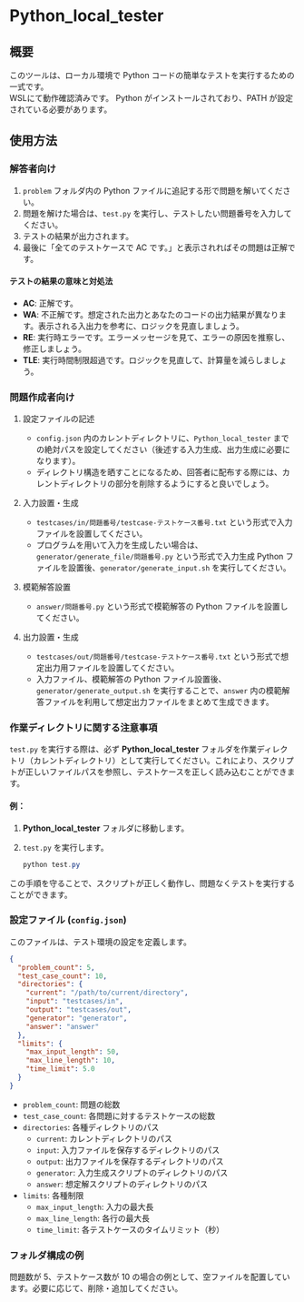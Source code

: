 # Python_local_tester

## 概要

このツールは、ローカル環境で Python コードの簡単なテストを実行するための一式です。  
WSLにて動作確認済みです。
Python がインストールされており、PATH が設定されている必要があります。

## 使用方法

### 解答者向け

1. `problem` フォルダ内の Python ファイルに追記する形で問題を解いてください。
2. 問題を解けた場合は、`test.py` を実行し、テストしたい問題番号を入力してください。
3. テストの結果が出力されます。
4. 最後に「全てのテストケースで AC です。」と表示されればその問題は正解です。

#### テストの結果の意味と対処法

- **AC**: 正解です。
- **WA**: 不正解です。想定された出力とあなたのコードの出力結果が異なります。表示される入出力を参考に、ロジックを見直しましょう。
- **RE**: 実行時エラーです。エラーメッセージを見て、エラーの原因を推察し、修正しましょう。
- **TLE**: 実行時間制限超過です。ロジックを見直して、計算量を減らしましょう。

### 問題作成者向け

1. 設定ファイルの記述

   - `config.json` 内のカレントディレクトリに、`Python_local_tester` までの絶対パスを設定してください（後述する入力生成、出力生成に必要になります）。
   - ディレクトリ構造を晒すことになるため、回答者に配布する際には、カレントディレクトリの部分を削除するようにすると良いでしょう。

2. 入力設置・生成

   - `testcases/in/問題番号/testcase-テストケース番号.txt` という形式で入力ファイルを設置してください。
   - プログラムを用いて入力を生成したい場合は、`generator/generate_file/問題番号.py` という形式で入力生成 Python ファイルを設置後、`generator/generate_input.sh` を実行してください。

3. 模範解答設置

   - `answer/問題番号.py` という形式で模範解答の Python ファイルを設置してください。

4. 出力設置・生成
   - `testcases/out/問題番号/testcase-テストケース番号.txt` という形式で想定出力用ファイルを設置してください。
   - 入力ファイル、模範解答の Python ファイル設置後、`generator/generate_output.sh` を実行することで、`answer` 内の模範解答ファイルを利用して想定出力ファイルをまとめて生成できます。

### 作業ディレクトリに関する注意事項

`test.py` を実行する際は、必ず **Python_local_tester** フォルダを作業ディレクトリ（カレントディレクトリ）として実行してください。これにより、スクリプトが正しいファイルパスを参照し、テストケースを正しく読み込むことができます。

#### 例：

1. **Python_local_tester** フォルダに移動します。
2. `test.py` を実行します。

   ```powershell
   python test.py
   ```

この手順を守ることで、スクリプトが正しく動作し、問題なくテストを実行することができます。

### 設定ファイル (`config.json`)

このファイルは、テスト環境の設定を定義します。

```json
{
  "problem_count": 5,
  "test_case_count": 10,
  "directories": {
    "current": "/path/to/current/directory",
    "input": "testcases/in",
    "output": "testcases/out",
    "generator": "generator",
    "answer": "answer"
  },
  "limits": {
    "max_input_length": 50,
    "max_line_length": 10,
    "time_limit": 5.0
  }
}
```

- `problem_count`: 問題の総数
- `test_case_count`: 各問題に対するテストケースの総数
- `directories`: 各種ディレクトリのパス
  - `current`: カレントディレクトリのパス
  - `input`: 入力ファイルを保存するディレクトリのパス
  - `output`: 出力ファイルを保存するディレクトリのパス
  - `generator`: 入力生成スクリプトのディレクトリのパス
  - `answer`: 想定解スクリプトのディレクトリのパス
- `limits`: 各種制限
  - `max_input_length`: 入力の最大長
  - `max_line_length`: 各行の最大長
  - `time_limit`: 各テストケースのタイムリミット（秒）

### フォルダ構成の例

問題数が 5、テストケース数が 10 の場合の例として、空ファイルを配置しています。必要に応じて、削除・追加してください。

